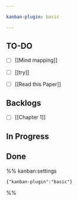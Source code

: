 ```yaml
---

kanban-plugin: basic

---
```


## TO-DO

- [ ] [[Mind mapping]]
- [ ] [[try]]
- [ ] [[Read this Paper]]


## Backlogs

- [ ] [[Chapter 1]]


## In Progress



## Done





%% kanban:settings
```
{"kanban-plugin":"basic"}
```
%%